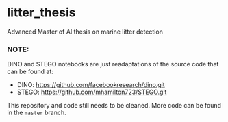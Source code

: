 # litter_thesis
Advanced Master of AI thesis on marine litter detection

### NOTE:
DINO and STEGO notebooks are just readaptations of the source code that can be found at:

- DINO: https://github.com/facebookresearch/dino.git
- STEGO: https://github.com/mhamilton723/STEGO.git

This repository and code still needs to be cleaned. More code can be found in the ```master``` branch.
